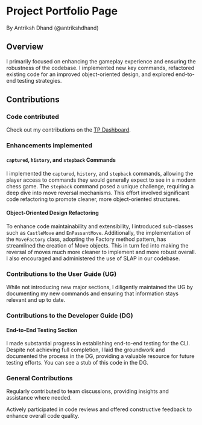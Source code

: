 # Project Portfolio Page

By Antriksh Dhand (@antrikshdhand)

## Overview

I primarily focused on enhancing the gameplay experience and ensuring the robustness of the codebase. I implemented new key commands, refactored existing code for an improved object-oriented design, and explored end-to-end testing strategies.

## Contributions

### Code contributed

Check out my contributions on the [TP Dashboard](https://nus-cs2113-ay2324s1.github.io/tp-dashboard/?search=antrikshdhhttps://nus-cs2113-ay2324s1.github.io/tp-dashboard/?search=antrikshdhand&breakdown=truehttps://nus-cs2113-ay2324s1.github.io/tp-dashboard/?search=antrikshdhand&breakdown=truehttps://nus-cs2113-ay2324s1.github.io/tp-dashboard/?search=antrikshdhand&breakdown=trueand&breakdown=true).

### Enhancements implemented

#### `captured`, `history`, and `stepback` Commands

I implemented the `captured`, `history`, and `stepback` commands, allowing the player access to commands they would generally expect to see in a modern chess game. The `stepback` command posed a unique challenge, requiring a deep dive into move reversal mechanisms. This effort involved significant code refactoring to promote cleaner, more object-oriented structures.

#### Object-Oriented Design Refactoring

To enhance code maintainability and extensibility, I introduced sub-classes such as `CastleMove` and `EnPassantMove`. Additionally, the implementation of the `MoveFactory` class, adopting the Factory method pattern, has streamlined the creation of Move objects. This in turn fed into making the reversal of moves much more cleaner to implement and more robust overall. I also encouraged and administered the use of SLAP in our codebase.

### Contributions to the User Guide (UG)

While not introducing new major sections, I diligently maintained the UG by documenting my new commands and ensuring that information stays relevant and up to date.

### Contributions to the Developer Guide (DG)

#### End-to-End Testing Section

I made substantial progress in establishing end-to-end testing for the CLI. Despite not achieving full completion, I laid the groundwork and documented the process in the DG, providing a valuable resource for future testing efforts. You can see a stub of this code in the DG.

### General Contributions

Regularly contributed to team discussions, providing insights and assistance where needed.

Actively participated in code reviews and offered constructive feedback to enhance overall code quality.